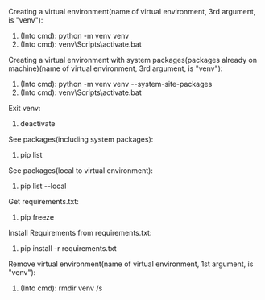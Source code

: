 Creating a virtual environment(name of virtual environment, 3rd argument, is "venv"):
1. (Into cmd): python -m venv venv
2. (Into cmd): venv\Scripts\activate.bat

Creating a virtual environment with system packages(packages already on machine)(name of virtual environment, 3rd argument, is "venv"):
1. (Into cmd): python -m venv venv --system-site-packages
2. (Into cmd): venv\Scripts\activate.bat

Exit venv:
1. deactivate

See packages(including system packages):
1. pip list 

See packages(local to virtual environment):
1. pip list --local

Get requirements.txt:
1. pip freeze

Install Requirements from requirements.txt:
1. pip install -r requirements.txt

Remove virtual environment(name of virtual environment, 1st argument, is "venv"):
1. (Into cmd): rmdir venv /s
